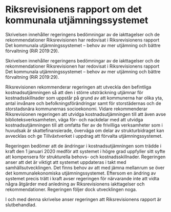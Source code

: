 # Riksrevisionens rapport om det kommunala utjämningssystemet

Skrivelsen innehåller regeringens bedömningar av de iakttagelser och de rekommendationer Riksrevisionen har redovisat i Riksrevisionens rapport Det kommunala utjämningssystemet – behov av mer utjämning och bättre förvaltning (RiR 2019:29).

Skrivelsen innehåller regeringens bedömningar av de iakttagelser och de rekommendationer Riksrevisionen har redovisat i Riksrevisionens rapport Det kommunala utjämningssystemet – behov av mer utjämning och bättre förvaltning (RiR 2019:29).

Riksrevisionen rekommenderar regeringen att utveckla den befintliga
kostnadsutjämningen så att den i större utsträckning utjämnar för kostnadsskillnader som uppstår på grund av att kommunerna har olika yta, antal invånare och befolkningsförändringar samt för storstädernas och de storstadsnära kommunernas socioekonomi. Vidare rekommenderar Riksrevisionen regeringen att utvidga kostnadsutjämningen till att även avse biblioteksverksamheten, väga för- och nackdelar med att utvidga kostnadsutjämningen till att omfatta fler av de frivilliga verksamheter som i huvudsak är skattefinansierade, överväga om delar av strukturbidraget kan avvecklas och ge Tillväxtverket i uppdrag att förvalta utjämningssystemet.

Regeringen bedömer att de ändringar i kostnadsutjämningen som trädde i kraft den 1 januari 2020 medför att systemet i högre grad uppfyller sitt syfte att kompensera för strukturella behovs- och kostnadsskillnader. Regeringen anser att det är viktigt att systemet uppdateras i takt med samhällsutvecklingen. Det finns behov av att med jämna mellanrum se över det kommunalekonomiska utjämningssystemet. Eftersom en ändring av systemet precis trätt i kraft avser regeringen för närvarande inte att vidta några åtgärder med anledning av Riksrevisionens iakttagelser och rekommendationer. Regeringen följer dock utvecklingen noga.

I och med denna skrivelse anser regeringen att Riksrevisionens rapport är slutbehandlad.
